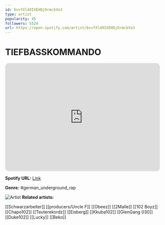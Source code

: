```yaml
---
id: 6vvfXl49IXEHQjOrmckVo3
type: artist
popularity: 45
followers: 5524
url: https://open.spotify.com/artist/6vvfXl49IXEHQjOrmckVo3
---
```

# TIEFBASSKOMMANDO

<iframe style="border-radius:12px" src="https://open.spotify.com/embed/artist/6vvfXl49IXEHQjOrmckVo3" width="100%" height="352" frameBorder="0" allowfullscreen="" allow="autoplay; clipboard-write; encrypted-media; fullscreen; picture-in-picture" loading="lazy"></iframe>

**Spotify URL:** [Link](https://open.spotify.com/artist/6vvfXl49IXEHQjOrmckVo3)

**Genre:**  #german_underground_rap

![Artist](https://i.scdn.co/image/ab6761610000e5eb528936ac96c3102e8c42b072)
**Related artists:**

[[Schwarzarbeiter]]
[[producers/Uncle F]]
[[Obeez]]
[[2Malle]]
[[102 Boyz]]
[[Chapo102]]
[[Teuterekordz]]
[[Eisberg]]
[[Kkuba102]]
[[GlenGang 030]]
[[Duke102]]
[[Lucky]]
[[Beko]]
